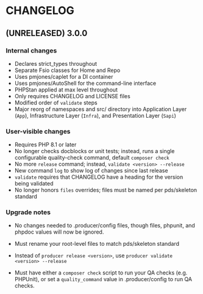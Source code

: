 # CHANGELOG

## (UNRELEASED) 3.0.0

### Internal changes

- Declares strict_types throughout
- Separate Fsio classes for Home and Repo
- Uses pmjones/caplet for a DI container
- Uses pmjones/AutoShell for the command-line interface
- PHPStan applied at max level throughout
- Only requires CHANGELOG and LICENSE files
- Modified order of `validate` steps
- Major reorg of namespaces and src/ directory into Application Layer (`App`), Infrastructure Layer (`Infra`), and Presentation Layer (`Sapi`)

### User-visible changes

- Requires PHP 8.1 or later
- No longer checks docblocks or unit tests; instead, runs a single configurable quality-check command, default `composer check`
- No more `release` command; instead, `validate <version> --release`
- New command `log` to show log of changes since last release
- `validate` requires that CHANGELOG have a heading for the version being validated
- No longer honors `files` overrides; files must be named per pds/skeleton standard

### Upgrade notes

- No changes needed to .producer/config files, though files, phpunit, and phpdoc values will now be ignored.

- Must rename your root-level files to match pds/skeleton standard

- Instead of `producer release <version>`, use `producer validate <version> --release`

- Must have either a `composer check` script to run your QA checks (e.g. PHPUnit), or set a `quality_command` value in .producer/config  to run QA checks.
